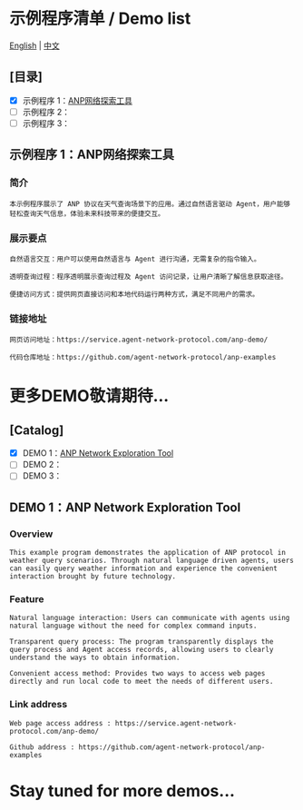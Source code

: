 # 示例程序清单 / Demo list

[English](#english) | [中文](#chinese)

<a name = "chinese"></a>
## [目录]

  - [X] 示例程序 1：[ANP网络探索工具](#demo1)
  - [ ] 示例程序 2：
  - [ ] 示例程序 3：

<a name = "demo1"></a>
## 示例程序 1：ANP网络探索工具
### 简介

    本示例程序展示了 ANP 协议在天气查询场景下的应用。通过自然语言驱动 Agent，用户能够轻松查询天气信息，体验未来科技带来的便捷交互。

### 展示要点

    自然语言交互‌：用户可以使用自然语言与 Agent 进行沟通，无需复杂的指令输入。
  
    透明查询过程‌：程序透明展示查询过程及 Agent 访问记录，让用户清晰了解信息获取途径。
  
    便捷访问方式‌：提供网页直接访问和本地代码运行两种方式，满足不同用户的需求。

### 链接地址

    网页访问地址‌：https://service.agent-network-protocol.com/anp-demo/

    代码仓库地址‌：https://github.com/agent-network-protocol/anp-examples

# 更多DEMO敬请期待...

<a name = "english"></a>
## [Catalog]

  - [X] DEMO 1：[ANP Network Exploration Tool](#demo1)
  - [ ] DEMO 2：
  - [ ] DEMO 3：

<a name = "demo1"></a>
## DEMO 1：ANP Network Exploration Tool
### Overview

    This example program demonstrates the application of ANP protocol in weather query scenarios. Through natural language driven agents, users can easily query weather information and experience the convenient interaction brought by future technology.

### Feature

    Natural language interaction: Users can communicate with agents using natural language without the need for complex command inputs.
  
    Transparent query process: The program transparently displays the query process and Agent access records, allowing users to clearly understand the ways to obtain information.
  
    Convenient access method: Provides two ways to access web pages directly and run local code to meet the needs of different users.

### Link address

    Web page access address : https://service.agent-network-protocol.com/anp-demo/

    Github address : https://github.com/agent-network-protocol/anp-examples

# Stay tuned for more demos...

